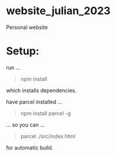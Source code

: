 # website_julian_2023
Personal website



# Setup:
run ...
> npm install

which installs dependencies.

have parcel installed ... 
> npm install parcel -g

... so you can ...

> parcel ./src/index.html 

for automatic build.